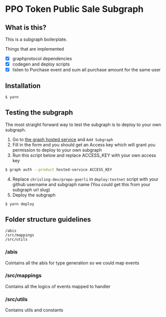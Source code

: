 # PPO Token Public Sale Subgraph

## What is this?

This is a subgraph boilerplate.

Things that are implemented

- [x] graphprotocol dependencies
- [x] codegen and deploy scripts
- [x] listen to Purchase event and sum all purchase amount for the same user

## Installation

```bash
$ yarn
```

## Testing the subgraph

The most straight forward way to test the subgraph is to deploy to your own subgraph.

1. Go to [the graph hosted service](https://thegraph.com/hosted-service/dashboard) and `Add Subgraph`
2. Fill in the form and you should get an Access key which will grant you permission to deploy to your own subgraph
3. Run this script below and replace ACCESS_KEY with your own access key

```bash
$ graph auth --product hosted-service ACCESS_KEY
```

4. Replace `chrisling-dev/prepo-goerli` in `deploy:testnet` script with your github username and subgraph name (You could get this from your subgraph url slug)
5. Deploy the subgraph

```bash
$ yarn deploy
```

## Folder structure guidelines

```
/abis
/src/mappings
/src/utils
```

### /abis

Cointains all the abis for type generation so we could map events

### /src/mappings

Contains all the logics of events mapped to handler

### /src/utils

Contains utils and constants
